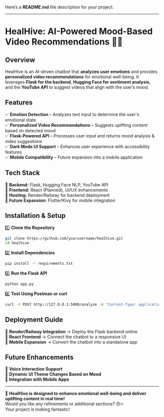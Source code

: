 Here’s a **README.md** file description for your project:

---

# **HealHive: AI-Powered Mood-Based Video Recommendations** 🌿✨  

## **Overview**  
HealHive is an AI-driven chatbot that **analyzes user emotions** and provides **personalized video recommendations** for emotional well-being. It leverages **Flask for the backend**, **Hugging Face for sentiment analysis**, and the **YouTube API** to suggest videos that align with the user’s mood.

## **Features**  
✅ **Emotion Detection** – Analyzes text input to determine the user's emotional state  
✅ **Personalized Video Recommendations** – Suggests uplifting content based on detected mood  
✅ **Flask-Powered API** – Processes user input and returns mood analysis & video suggestions  
✅ **Dark Mode UI Support** – Enhances user experience with accessibility features  
✅ **Mobile Compatibility** – Future expansion into a mobile application  

## **Tech Stack**  
🔹 **Backend:** Flask, Hugging Face NLP, YouTube API  
🔹 **Frontend:** React (Planned), UI/UX enhancements  
🔹 **Hosting:** Render/Railway for backend deployment  
🔹 **Future Expansion:** Flutter/Kivy for mobile integration  

## **Installation & Setup**  
1️⃣ **Clone the Repository**  
```bash
git clone https://github.com/yourusername/healhive.git
cd healhive
```
2️⃣ **Install Dependencies**  
```bash
pip install -r requirements.txt
```
3️⃣ **Run the Flask API**  
```bash
python app.py
```
4️⃣ **Test Using Postman or curl**  
```bash
curl -X POST http://127.0.0.1:5000/analyze -H "Content-Type: application/json" -d '{"text": "I need motivation!"}'
```

## **Deployment Guide**  
🎯 **Render/Railway Integration** → Deploy the Flask backend online  
🎯 **React Frontend** → Connect the chatbot to a responsive UI  
🎯 **Mobile Expansion** → Convert the chatbot into a standalone app  

## **Future Enhancements**  
📡 **Voice Interaction Support**  
🎨 **Dynamic UI Theme Changes Based on Mood**  
📱 **Integration with Mobile Apps**  

---

🚀 **HealHive is designed to enhance emotional well-being and deliver uplifting content in real time!**  
Would you like any refinements or additional sections? 😊🔥  
Your project is looking fantastic!
